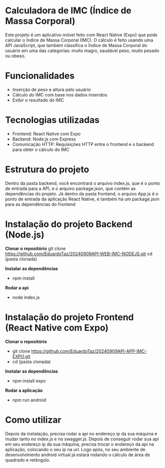 # Calculadora de IMC (Índice de Massa Corporal)
  Este projeto é um aplicativo móvel feito com React Native (Expo) que pode calcular o Índice de Massa Corporal (IMC). O cálculo é feito usando uma API JavaScript, que também classifica o Índice de Massa Corporal do usuário em uma das categorias: muito magro, saudável peso, muito pesado ou obeso.

# Funcionalidades
  * Inserção de peso e altura pelo usuário
  * Cálculo do IMC com base nos dados inseridos
  * Exibir o resultado do IMC

# Tecnologias utilizadas 
  * Frontend: React Native com Expo
  * Backend: Node.js com Express
  * Comunicação HTTP: Requisições HTTP entre o frontend e o backend para obter o cálculo do IMC

# Estrutura do projeto
  Dentro da pasta backend, você encontrará o arquivo index.js, que é o ponto de entrada para a API, e o arquivo package.json, que contém as dependências do projeto. Já dentro da pasta frontend, o arquivo App.js é o ponto de entrada da aplicação React Native, e também há um package.json para as dependências do frontend
  
# Instalação do projeto Backend (Node.js)
  **Clonar o repositório**
  git clone https://github.com/EduardoTaz/20240909API-WEB-IMC-NODEJS.git
  cd (pasta clonada)

  **Instalar as dependências**
  * npm install

  **Rodar a api**
  * node index.js
  
# Instalação do projeto Frontend (React Native com Expo) 
  **Clonar o repositório**
  * git clone https://github.com/EduardoTaz/20240909API-APP-IMC-EXPO.git
  * cd (pasta clonada)

  **Instalar as dependências**
  * npm install expo

  **Rodar a aplicação**
  * npm run android

# Como utilizar
  Depois da instalação, precisa rodar a api no endereço ip da sua máquina e mudar tanto no index.js e no swagger.js. Depois de conseguir rodar sua api em seu endereço ip da sua máquina, precisa trocar o endereço da api na aplicação, colocando o seu ip na url. Logo após, no seu ambiente de desenvolvimento android virtual já estará rodando o cálculo de área de quadrado e retângulo.
